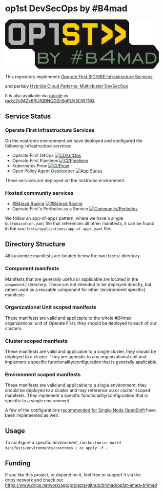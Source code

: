 # op1st DevSecOps by #B4mad

![op1st by #B4mad][op1stb4mad]

This repository implements [Operate First SIG/SRE Infrastructure Services](https://github.com/operate-first/community/issues/251)

and partialy [Hybride Cloud Patterns: Multicluster DevSecOps](https://hybrid-cloud-patterns.io/patterns/devsecops/)

It is also available via [radicle](https://radicle.xyz/guides/user) as [rad:z2y94Zx8RUfQBNQD2nSpPLN5CW7NQ](https://app.radicle.xyz/nodes/radicle.b4mad.net/rad:z2y94Zx8RUfQBNQD2nSpPLN5CW7NQ).

## Service Status

### Operate First Infrastructure Services

On the nostromo environment we have deployed and configured the following infrastructure services:

- Operate First GitOps [![CD/GitOps](https://openshift-gitops-server-openshift-gitops.apps.nostromo.erdgeschoss.b4mad.emea.operate-first.cloud/api/badge?name=op1st-gitops&revision=true)](https://openshift-gitops-server-openshift-gitops.apps.nostromo.erdgeschoss.b4mad.emea.operate-first.cloud/applications/op1st-gitops)
- Operate First Pipelines [![CI/Pipelines](https://openshift-gitops-server-openshift-gitops.apps.nostromo.erdgeschoss.b4mad.emea.operate-first.cloud/api/badge?name=pipelines&revision=true)](https://openshift-gitops-server-openshift-gitops.apps.nostromo.erdgeschoss.b4mad.emea.operate-first.cloud/applications/pipelines)
- Kubernetes Prow [![CI/Prow](https://argocd.b4mad.emea.operate-first.cloud/api/badge?name=prow&revision=true)](https://argocd.b4mad.emea.operate-first.cloud/applications/prow)
- Open Policy Agent Gatekeeper [![App Status](https://openshift-gitops-server-openshift-gitops.apps.nostromo.erdgeschoss.b4mad.emea.operate-first.cloud/api/badge?name=gatekeeper&revision=true&showAppName=true)](https://openshift-gitops-server-openshift-gitops.apps.nostromo.erdgeschoss.b4mad.emea.operate-first.cloud/applications/gatekeeper)

These services are deployed on the nostromo environment.

### Hosted community services

- [#B4mad Racing](https://b4mad.racing/) [![#B4mad Racing](https://argocd.b4mad.emea.operate-first.cloud/api/badge?name=b4mad-racing&revision=true)](https://argocd.b4mad.emea.operate-first.cloud/applications/b4mad-racing)
- Operate First's Peribolos as a Service [![Community/Peribolos](https://argocd.b4mad.emea.operate-first.cloud/api/badge?name=peribolos&revision=true)](https://argocd.b4mad.emea.operate-first.cloud/applications/peribolos)

We follow an app-of-apps pattern, where we have a single `kustomization.yaml` file that references all other manifests,
it can be found in the `manifests/applications/app-of-apps.yaml` file.

## Directory Structure

All kustomize manifests are located below the `manifests/` directory.

### Component manifests

Manifests that are generally useful or applicable are located in the `component/` directory. These are not intended
to be deployed directly, but rather used as a reusable component for other (environment specific) manifests.

### Organizational Unit scoped manifests

These manifests are valid and applicaple to the whole #B4mad organizational unit of Operate First, they should be
deployed to each of our clusters.

### Cluster scoped manifests

These manifests are valid and applicable to a single cluster, they should be deployed to a cluster. They are agnostic
to any organizational unit and implement a specific functionality/configuration that is generally applicable.

### Environment scoped manifests

These manifests are valid and applicable to a single environment, they should be deployed to a cluster and may reference
ou or cluster scoped manifests. They implement a specific functionality/configuration that is specific to a single
environment.

A few of the configurations [recommended for Single-Node OpenShift](https://docs.openshift.com/container-platform/4.12/scalability_and_performance/ztp_far_edge/ztp-reference-cluster-configuration-for-vdu.html) have been implemented as well.

## Usage

To configure a specific environment, run `kustomize build manifests/environments/nostromo | oc apply -f -`

[op1stb4mad]: images/op1stb4mad.svg "Op1st by #B4mad"

## Funding

If you like this project, or depend on it, feel free to support it via the [drips.network](https://www.drips.network) and check out <https://www.drips.network/app/projects/github/b4mad/op1st-emea-b4mad>
